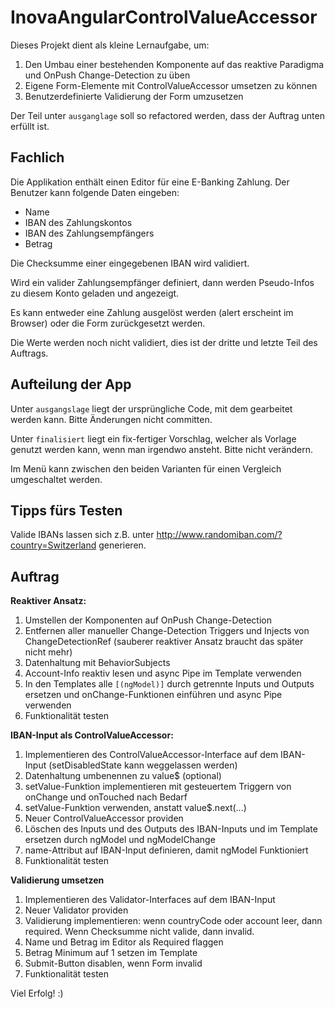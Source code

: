 # InovaAngularControlValueAccessor

Dieses Projekt dient als kleine Lernaufgabe, um:
1. Den Umbau einer bestehenden Komponente auf das reaktive Paradigma und OnPush Change-Detection zu üben
2. Eigene Form-Elemente mit ControlValueAccessor umsetzen zu können
3. Benutzerdefinierte Validierung der Form umzusetzen

Der Teil unter `ausganglage` soll so refactored werden, dass der Auftrag unten erfüllt ist. 

## Fachlich

Die Applikation enthält einen Editor für eine E-Banking Zahlung.
Der Benutzer kann folgende Daten eingeben:
- Name
- IBAN des Zahlungskontos
- IBAN des Zahlungsempfängers
- Betrag

Die Checksumme einer eingegebenen IBAN wird validiert.

Wird ein valider Zahlungsempfänger definiert, dann werden Pseudo-Infos zu diesem Konto geladen und angezeigt.

Es kann entweder eine Zahlung ausgelöst werden (alert erscheint im Browser) oder die Form zurückgesetzt werden.

Die Werte werden noch nicht validiert, dies ist der dritte und letzte Teil des Auftrags.

## Aufteilung der App

Unter `ausgangslage` liegt der ursprüngliche Code, mit dem gearbeitet werden kann.
Bitte Änderungen nicht committen.

Unter `finalisiert` liegt ein fix-fertiger Vorschlag, welcher als Vorlage genutzt werden kann, wenn man irgendwo ansteht.
Bitte nicht verändern.

Im Menü kann zwischen den beiden Varianten für einen Vergleich umgeschaltet werden.

## Tipps fürs Testen

Valide IBANs lassen sich z.B. unter http://www.randomiban.com/?country=Switzerland generieren.

## Auftrag

**Reaktiver Ansatz:**
1. Umstellen der Komponenten auf OnPush Change-Detection
2. Entfernen aller manueller Change-Detection Triggers und Injects von ChangeDetectionRef (sauberer reaktiver Ansatz braucht das später nicht mehr)
3. Datenhaltung mit BehaviorSubjects
4. Account-Info reaktiv lesen und async Pipe im Template verwenden
5. In den Templates alle `[(ngModel)]` durch getrennte Inputs und Outputs ersetzen und onChange-Funktionen einführen und async Pipe verwenden
6. Funktionalität testen

**IBAN-Input als ControlValueAccessor:**
1. Implementieren des ControlValueAccessor-Interface auf dem IBAN-Input (setDisabledState kann weggelassen werden)
2. Datenhaltung umbenennen zu value$ (optional)
3. setValue-Funktion implementieren mit gesteuertem Triggern von onChange und onTouched nach Bedarf
4. setValue-Funktion verwenden, anstatt value$.next(...)
4. Neuer ControlValueAccessor providen
5. Löschen des Inputs und des Outputs des IBAN-Inputs und im Template ersetzen durch ngModel und ngModelChange
6. name-Attribut auf IBAN-Input definieren, damit ngModel Funktioniert
7. Funktionalität testen

**Validierung umsetzen**
1. Implementieren des Validator-Interfaces auf dem IBAN-Input
2. Neuer Validator providen
3. Validierung implementieren: wenn countryCode oder account leer, dann required. Wenn Checksumme nicht valide, dann invalid.
4. Name und Betrag im Editor als Required flaggen
5. Betrag Minimum auf 1 setzen im Template
5. Submit-Button disablen, wenn Form invalid 
6. Funktionalität testen

Viel Erfolg! :)
